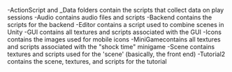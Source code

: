 -ActionScript and _Data folders contain the scripts that collect data on play sessions
-Audio contains audio files and scripts
-Backend contains the scripts for the backend
-Editor contains a script used to combine scenes in Unity
-GUI contains all textures and scripts associated with the GUI
-Icons contains the images used for mobile icons
-MiniGamecontains all textures and scripts associated with the "shock time" minigame
-Scene contains textures and scripts used for the 'scene' (basically, the front end)
-Tutorial2 contains the scene, textures, and scripts for the tutorial
